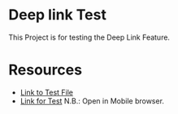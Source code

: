 # Deep link Test

This Project is for testing the Deep Link Feature.

# Resources
- [Link to Test File](https://github.com/eishon/Android-Samples/blob/main/deep_link_test/link-test.html)
- [Link for Test](https://raw.githack.com/eishon/Android-Samples/main/deep_link_test/link-test.html)
N.B.: Open in Mobile browser.